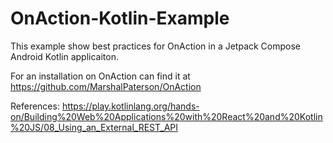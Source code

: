 # OnAction-Kotlin-Example

This example show best practices for OnAction in a Jetpack Compose Android Kotlin applicaiton.

For an installation on OnAction can find it at https://github.com/MarshalPaterson/OnAction

References:
https://play.kotlinlang.org/hands-on/Building%20Web%20Applications%20with%20React%20and%20Kotlin%20JS/08_Using_an_External_REST_API
